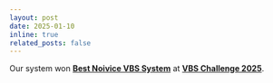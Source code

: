 ```yaml
---
layout: post
date: 2025-01-10
inline: true
related_posts: false
---
```


Our system won **<a href="https://hvtham.com/assets/img/conference/VBS2025.JPG">Best Noivice VBS System</a>** at **<a href="https://videobrowsershowdown.org/hall-of-fame/">VBS Challenge 2025</a>**.

